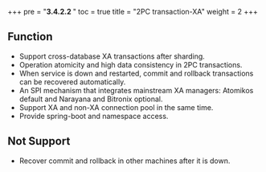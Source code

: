 +++
pre = "<b>3.4.2.2 </b>"
toc = true
title = "2PC transaction-XA"
weight = 2
+++

## Function

* Support cross-database XA transactions after sharding.
* Operation atomicity and high data consistency in 2PC transactions.
* When service is down and restarted, commit and rollback transactions can be recovered automatically.
* An SPI mechanism that integrates mainstream XA managers: Atomikos default and Narayana and Bitronix optional.
* Support XA and non-XA connection pool in the same time.
* Provide spring-boot and namespace access.

## Not Support

* Recover commit and rollback in other machines after it is down.
